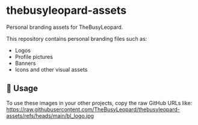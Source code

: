 # thebusyleopard-assets
Personal branding assets for TheBusyLeopard.

This repository contains personal branding files such as:
- Logos
- Profile pictures
- Banners
- Icons and other visual assets

## 🔗 Usage

To use these images in your other projects, copy the raw GitHub URLs like:
https://raw.githubusercontent.com/TheBusyLeopard/thebusyleopard-assets/refs/heads/main/bl_logo.jpg



